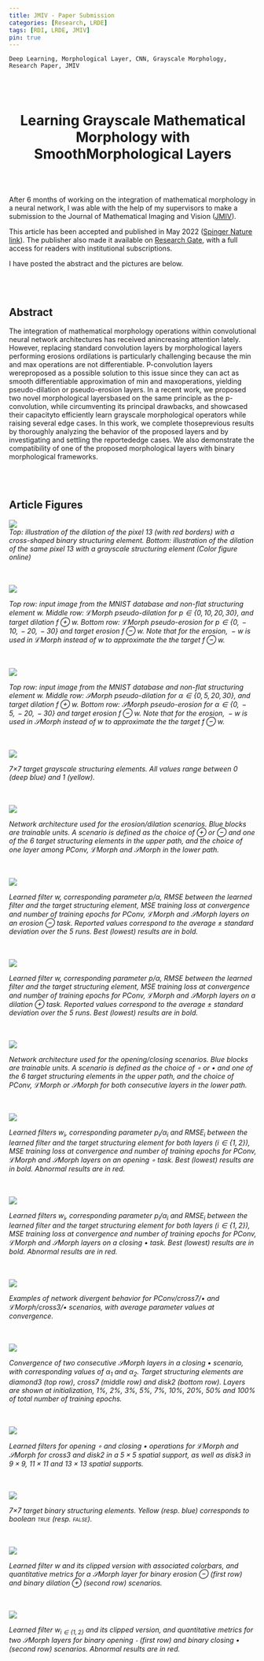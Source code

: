 ```yaml
---
title: JMIV - Paper Submission
categories: [Research, LRDE]
tags: [RDI, LRDE, JMIV]
pin: true
---
```


```
Deep Learning, Morphological Layer, CNN, Grayscale Morphology,
Research Paper, JMIV
```

<br /><br />

<center>
<h1>
Learning Grayscale Mathematical Morphology with SmoothMorphological Layers
</h1>
</center>

<br /><br />

After 6 months of working on the integration of mathematical morphology in a
neural network, I was able with the help of my supervisors to make a submission
to the Journal of Mathematical Imaging and Vision ([JMIV](https://springer.com/journal/10851)).

This article has been accepted and published in May 2022 ([Spinger Nature
link](https://link.springer.com/article/10.1007/s10851-022-01091-1?error=cookies_not_supported&code=1a3cd712-4a95-43eb-87c6-5e20380959b0)). The
publisher also made it available on [Research
Gate](https://www.researchgate.net/publication/360606987_Learning_Grayscale_Mathematical_Morphology_with_Smooth_Morphological_Layers),
with a full access for readers with institutional subscriptions.

I have posted the abstract and the pictures are below.

<br /><br />

## Abstract

The integration of mathematical morphology operations within convolutional
neural network architectures has received anincreasing attention lately.
However, replacing standard convolution layers by morphological layers
performing erosions ordilations is particularly challenging because the min and
max operations are not differentiable. P-convolution layers wereproposed as a
possible solution to this issue since they can act as smooth differentiable
approximation of min and maxoperations, yielding pseudo-dilation or
pseudo-erosion layers. In a recent work, we proposed two novel morphological
layersbased on the same principle as the p-convolution, while circumventing its
principal drawbacks, and showcased their capacityto efficiently learn grayscale
morphological operators while raising several edge cases. In this work, we
complete thoseprevious results by thoroughly analyzing the behavior of the
proposed layers and by investigating and settling the reportededge cases. We
also demonstrate the compatibility of one of the proposed morphological layers
with binary morphological frameworks. 

<br /><br />

## Article Figures

<a href="https://www.researchgate.net/figure/Top-illustration-of-the-dilation-of-the-pixel-13-with-red-borders-with-a-cross-shaped_fig1_360606987">
    <img src="https://www.researchgate.net/publication/360606987/figure/fig1/AS:1155814379261952@1652579030473/Top-illustration-of-the-dilation-of-the-pixel-13-with-red-borders-with-a-cross-shaped.png">
</a>

<div markdown="span" class="alert alert-primary" role="alert">
<i>
Top: illustration of the dilation of the pixel 13 (with red borders) with a
cross-shaped binary structuring element. Bottom: illustration of the dilation
of the same pixel 13 with a grayscale structuring element (Color figure
online)
</i>
</div><br /><br />


<a
href="https://www.researchgate.net/figure/Top-row-input-image-from-the-MNIST-database-and-non-flat-structuring-element-w-Middle_fig2_360606987"><img
src="https://www.researchgate.net/publication/360606987/figure/fig2/AS:1155814379270149@1652579030489/Top-row-input-image-from-the-MNIST-database-and-non-flat-structuring-element-w-Middle.png">
</a>

<div markdown="span" class="alert alert-primary" role="alert">
<i>
Top row: input image from the MNIST database and non-flat structuring element
<span class="math inline"><em>w</em></span>. Middle row: <span class="math
inline">ℒMorph</span> pseudo-dilation for <span class="math
inline"><em>p</em> ∈ {0, 10, 20, 30}</span>, and target dilation <span
class="math inline"><em>f</em> ⊕ <em>w</em></span>. Bottom row: <span
class="math inline">ℒMorph</span> pseudo-erosion for <span class="math
inline"><em>p</em> ∈ {0,  − 10,  − 20,  − 30}</span> and target erosion <span
class="math inline"><em>f</em> ⊖ <em>w</em></span>. Note that for the erosion,
    <span class="math inline"> − <em>w</em></span> is used in <span class="math
    inline">ℒMorph</span> instead of <span class="math inline"><em>w</em></span>
    to approximate the the target <span class="math
    inline"><em>f</em> ⊖ <em>w</em></span>.
</i>
</div><br /><br />

<a
href="https://www.researchgate.net/figure/Top-row-input-image-from-the-MNIST-database-and-non-flat-structuring-element-w-Middle_fig3_360606987"><img
src="https://www.researchgate.net/publication/360606987/figure/fig3/AS:1155814379257856@1652579030542/Top-row-input-image-from-the-MNIST-database-and-non-flat-structuring-element-w-Middle.png">
</a>

<div markdown="span" class="alert alert-primary" role="alert">
<i>
Top row: input image from the MNIST database and non-flat structuring element
<span class="math inline"><em>w</em></span>. Middle row: <span class="math
inline">𝒮Morph</span> pseudo-dilation for <span class="math
inline"><em>α</em> ∈ {0, 5, 20, 30}</span>, and target dilation <span
class="math inline"><em>f</em> ⊕ <em>w</em></span>. Bottom row: <span
class="math inline">𝒮Morph</span> pseudo-erosion for <span class="math
inline"><em>α</em> ∈ {0,  − 5,  − 20,  − 30}</span> and target erosion <span
class="math inline"><em>f</em> ⊖ <em>w</em></span>. Note that for the erosion,
    <span class="math inline"> − <em>w</em></span> is used in <span class="math
    inline">𝒮Morph</span> instead of <span class="math inline"><em>w</em></span>
    to approximate the the target <span class="math
    inline"><em>f</em> ⊖ <em>w</em></span>.
</i>
</div><br /><br />

<a
href="https://www.researchgate.net/figure/77documentclass12ptminimal-usepackageamsmath-usepackagewasysym_fig4_360606987"><img
src="https://www.researchgate.net/publication/360606987/figure/fig4/AS:1155814379266053@1652579030564/77documentclass12ptminimal-usepackageamsmath-usepackagewasysym.png">
</a>

<div markdown="span" class="alert alert-primary" role="alert">
<i>
7<span class="math inline">×</span>7 target grayscale structuring elements.
All values range between <span class="math inline">0</span> (deep blue) and
<span class="math inline">1</span> (yellow).

</i>
</div><br /><br />

<a
href="https://www.researchgate.net/figure/Network-architecture-used-for-the-erosion-dilation-scenarios-Blue-blocks-are-trainable_fig5_360606987"><img
src="https://www.researchgate.net/publication/360606987/figure/fig5/AS:1155814379274242@1652579030597/Network-architecture-used-for-the-erosion-dilation-scenarios-Blue-blocks-are-trainable.png">
</a>

<div markdown="span" class="alert alert-primary" role="alert">
<i>
Network architecture used for the erosion/dilation scenarios. Blue blocks are
trainable units. A scenario is defined as the choice of <span class="math
inline">⊕</span> or <span class="math inline">⊖</span> and one of the 6 target
structuring elements in the upper path, and the choice of one layer among <span
class="math inline"><em>P</em><em>C</em><em>o</em><em>n</em><em>v</em></span>,
    <span class="math inline">ℒMorph</span> and <span class="math
    inline">𝒮Morph</span> in the lower path.
</i>
</div><br /><br />

<a
href="https://www.researchgate.net/figure/Learned-filter-w-corresponding-parameter-p-adocumentclass12ptminimal_fig6_360606987"><img
src="https://www.researchgate.net/publication/360606987/figure/fig6/AS:1155814379261954@1652579030617/Learned-filter-w-corresponding-parameter-p-adocumentclass12ptminimal.png">
</a>

<div markdown="span" class="alert alert-primary" role="alert">
<i>
Learned filter <span class="math inline"><em>w</em></span>, corresponding
parameter <span class="math inline"><em>p</em>/<em>α</em></span>, RMSE between
the learned filter and the target structuring element, MSE training loss at
convergence and number of training epochs for <span class="math
inline"><em>P</em><em>C</em><em>o</em><em>n</em><em>v</em></span>, <span
class="math inline">ℒMorph</span> and <span class="math inline">𝒮Morph</span>
layers on an erosion <span class="math inline">⊖</span> task. Reported values
correspond to the average <span class="math inline">±</span> standard deviation
over the 5 runs. Best (lowest) results are in bold.
</i>
</div><br /><br />

<a
href="https://www.researchgate.net/figure/Learned-filter-w-corresponding-parameter-p-adocumentclass12ptminimal_fig7_360606987"><img
src="https://www.researchgate.net/publication/360606987/figure/fig7/AS:1155814379270157@1652579030644/Learned-filter-w-corresponding-parameter-p-adocumentclass12ptminimal.png">
</a>

<div markdown="span" class="alert alert-primary" role="alert">
<i>
Learned filter <span class="math inline"><em>w</em></span>, corresponding
parameter <span class="math inline"><em>p</em>/<em>α</em></span>, RMSE between
the learned filter and the target structuring element, MSE training loss at
convergence and number of training epochs for <span class="math
inline"><em>P</em><em>C</em><em>o</em><em>n</em><em>v</em></span>, <span
class="math inline">ℒMorph</span> and <span class="math inline">𝒮Morph</span>
layers on a dilation <span class="math inline">⊕</span> task. Reported values
correspond to the average <span class="math inline">±</span> standard deviation
over the 5 runs. Best (lowest) results are in bold.
</i>
</div><br /><br />

<a
href="https://www.researchgate.net/figure/Network-architecture-used-for-the-opening-closing-scenarios-Blue-blocks-are-trainable_fig8_360606987"><img
src="https://www.researchgate.net/publication/360606987/figure/fig8/AS:1155814379257866@1652579030669/Network-architecture-used-for-the-opening-closing-scenarios-Blue-blocks-are-trainable.png">
</a>

<div markdown="span" class="alert alert-primary" role="alert">
<i>
Network architecture used for the opening/closing scenarios. Blue blocks are
trainable units. A scenario is defined as the choice of <span class="math
inline">∘</span> or <span class="math inline">•</span> and one of the 6 target
structuring elements in the upper path, and the choice of <span class="math
inline"><em>P</em><em>C</em><em>o</em><em>n</em><em>v</em></span>, <span
class="math inline">ℒMorph</span> or <span class="math inline">𝒮Morph</span> for
both consecutive layers in the lower path.
</i>
</div><br /><br />

<a
href="https://www.researchgate.net/figure/Learned-filters-widocumentclass12ptminimal-usepackageamsmath-usepackagewasysym_fig9_360606987"><img
src="https://www.researchgate.net/publication/360606987/figure/fig9/AS:1155814379266063@1652579030697/Learned-filters-widocumentclass12ptminimal-usepackageamsmath-usepackagewasysym.png">
</a>

<div markdown="span" class="alert alert-primary" role="alert">
<i>
Learned filters <span class="math
inline"><em>w</em><sub><em>i</em></sub></span>, corresponding parameter <span
class="math
inline"><em>p</em><sub><em>i</em></sub>/<em>α</em><sub><em>i</em></sub></span>
and RMSE<span class="math inline"><em></em><sub><em>i</em></sub></span> between
the learned filter and the target structuring element for both layers (<span
        class="math inline"><em>i</em> ∈ {1, 2}</span>), MSE training loss at
convergence and number of training epochs for <span class="math
inline"><em>P</em><em>C</em><em>o</em><em>n</em><em>v</em></span>, <span
class="math inline">ℒMorph</span> and <span class="math inline">𝒮Morph</span>
layers on an opening <span class="math inline">∘</span> task. Best (lowest)
results are in bold. Abnormal results are in red.
</i>
</div><br /><br />

<a
href="https://www.researchgate.net/figure/Learned-filters-widocumentclass12ptminimal-usepackageamsmath-usepackagewasysym_fig10_360606987"><img
src="https://www.researchgate.net/publication/360606987/figure/fig10/AS:1155814379274251@1652579030724/Learned-filters-widocumentclass12ptminimal-usepackageamsmath-usepackagewasysym.png">
</a>

<div markdown="span" class="alert alert-primary" role="alert">
<i>
Learned filters <span class="math
inline"><em>w</em><sub><em>i</em></sub></span>, corresponding parameter <span
class="math
inline"><em>p</em><sub><em>i</em></sub>/<em>α</em><sub><em>i</em></sub></span>
and RMSE<span class="math inline"><em></em><sub><em>i</em></sub></span> between
the learned filter and the target structuring element for both layers (<span
        class="math inline"><em>i</em> ∈ {1, 2}</span>), MSE training loss at
convergence and number of training epochs for <span class="math
inline"><em>P</em><em>C</em><em>o</em><em>n</em><em>v</em></span>, <span
class="math inline">ℒMorph</span> and <span class="math inline">𝒮Morph</span>
layers on a closing <span class="math inline">•</span> task. Best (lowest)
results are in bold. Abnormal results are in red.
</i>
</div><br /><br />

<a
href="https://www.researchgate.net/figure/Examples-of-network-divergent-behavior-for-PConv-cross7-documentclass12ptminimal_fig11_360606987"><img
src="https://www.researchgate.net/publication/360606987/figure/fig11/AS:1155814379261965@1652579030780/Examples-of-network-divergent-behavior-for-PConv-cross7-documentclass12ptminimal.png">
</a>

<div markdown="span" class="alert alert-primary" role="alert">
<i>
Examples of network divergent behavior for <span class="math
inline"><em>P</em><em>C</em><em>o</em><em>n</em><em>v</em></span>/<em>cross7</em>/<span
class="math inline">•</span> and <span class="math
inline">ℒMorph</span>/<em>cross3</em>/<span class="math inline">•</span>
scenarios, with average parameter values at convergence.
</i>
</div><br /><br />

<a
href="https://www.researchgate.net/figure/Convergence-of-two-consecutive-SMorphdocumentclass12ptminimal-usepackageamsmath_fig12_360606987"><img
src="https://www.researchgate.net/publication/360606987/figure/fig12/AS:1155814379270169@1652579030811/Convergence-of-two-consecutive-SMorphdocumentclass12ptminimal-usepackageamsmath.png">
</a>

<div markdown="span" class="alert alert-primary" role="alert">
<i>
Convergence of two consecutive <span class="math inline">𝒮Morph</span> layers in
a closing <span class="math inline">•</span> scenario, with corresponding values
of <span class="math inline"><em>α</em><sub>1</sub></span> and <span class="math
inline"><em>α</em><sub>2</sub></span>. Target structuring elements are
<em>diamond3</em> (top row), <em>cross7</em> (middle row) and <em>disk2</em>
(bottom row). Layers are shown at initialization, <span class="math
inline">1%</span>, <span class="math inline">2%</span>, <span class="math
inline">3%</span>, <span class="math inline">5%</span>, <span class="math
inline">7%</span>, <span class="math inline">10%</span>, <span class="math
inline">20%</span>, <span class="math inline">50%</span> and <span class="math
inline">100%</span> of total number of training epochs.
</i>
</div><br /><br />

<a
href="https://www.researchgate.net/figure/Learned-filters-for-opening-documentclass12ptminimal-usepackageamsmath_fig13_360606987"><img
src="https://www.researchgate.net/publication/360606987/figure/fig13/AS:1155814379257876@1652579030842/Learned-filters-for-opening-documentclass12ptminimal-usepackageamsmath.png">
</a>

<div markdown="span" class="alert alert-primary" role="alert">
<i>
Learned filters for opening <span class="math inline">∘</span> and closing <span
class="math inline">•</span> operations for <span class="math
inline">ℒMorph</span> and <span class="math inline">𝒮Morph</span> for
<em>cross3</em> and <em>disk2</em> in a <span class="math inline">5 × 5</span>
spatial support, as well as <em>disk3</em> in <span class="math
inline">9 × 9</span>, <span class="math inline">11 × 11</span> and <span
class="math inline">13 × 13</span> spatial supports.
</i>
</div><br /><br />

<a
href="https://www.researchgate.net/figure/77documentclass12ptminimal-usepackageamsmath-usepackagewasysym_fig14_360606987"><img
src="https://www.researchgate.net/publication/360606987/figure/fig14/AS:1155814379266078@1652579030872/77documentclass12ptminimal-usepackageamsmath-usepackagewasysym.png">
</a>

<div markdown="span" class="alert alert-primary" role="alert">
<i>
7<span class="math inline">×</span>7 target binary structuring elements. Yellow
(resp. blue) corresponds to boolean <span class="smallcaps">true</span> (resp.
        <span class="smallcaps">false</span>).
</i>
</div><br /><br />

<a
href="https://www.researchgate.net/figure/Learned-filter-w-and-its-clipped-version-with-associated-color-bars-and-quantitative_fig15_360606987"><img
src="https://www.researchgate.net/publication/360606987/figure/fig15/AS:1155814379274262@1652579030956/Learned-filter-w-and-its-clipped-version-with-associated-color-bars-and-quantitative.png">
</a>

<div markdown="span" class="alert alert-primary" role="alert">
<i>
Learned filter <span class="math inline"><em>w</em></span> and its clipped
version with associated colorbars, and quantitative metrics for a <span
class="math inline">𝒮Morph</span> layer for binary erosion <span class="math
inline">⊖</span> (first row) and binary dilation <span class="math
inline">⊕</span> (second row) scenarios.
</i>
</div><br /><br />

<a
href="https://www.researchgate.net/figure/Learned-filter-wi1-2documentclass12ptminimal-usepackageamsmath_fig16_360606987"><img
src="https://www.researchgate.net/publication/360606987/figure/fig16/AS:1155814379261988@1652579030998/Learned-filter-wi1-2documentclass12ptminimal-usepackageamsmath.png">
</a>

<div markdown="span" class="alert alert-primary" role="alert">
<i>
Learned filter <span class="math
inline"><em>w</em><sub><em>i</em> ∈ {1, 2}</sub></span> and its clipped version,
    and quantitative metrics for two <span class="math inline">𝒮Morph</span>
    layers for binary opening <span class="math inline">∘</span> (first row) and
    binary closing <span class="math inline">•</span> (second row) scenarios.
    Abnormal results are in red.
</i>
</div><br /><br />

